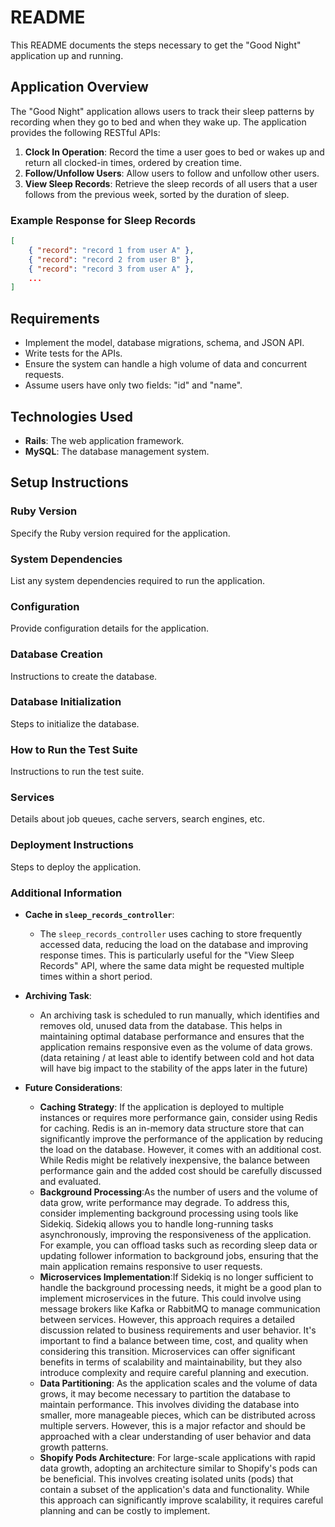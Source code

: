 # README

This README documents the steps necessary to get the "Good Night" application up and running.

## Application Overview

The "Good Night" application allows users to track their sleep patterns by recording when they go to bed and when they wake up. The application provides the following RESTful APIs:

1. **Clock In Operation**: Record the time a user goes to bed or wakes up and return all clocked-in times, ordered by creation time.
2. **Follow/Unfollow Users**: Allow users to follow and unfollow other users.
3. **View Sleep Records**: Retrieve the sleep records of all users that a user follows from the previous week, sorted by the duration of sleep.

### Example Response for Sleep Records
```json
[
    { "record": "record 1 from user A" },
    { "record": "record 2 from user B" },
    { "record": "record 3 from user A" },
    ...
]
```

## Requirements

- Implement the model, database migrations, schema, and JSON API.
- Write tests for the APIs.
- Ensure the system can handle a high volume of data and concurrent requests.
- Assume users have only two fields: "id" and "name".

## Technologies Used

- **Rails**: The web application framework.
- **MySQL**: The database management system.

## Setup Instructions

### Ruby Version

Specify the Ruby version required for the application.

### System Dependencies

List any system dependencies required to run the application.

### Configuration

Provide configuration details for the application.

### Database Creation

Instructions to create the database.

### Database Initialization

Steps to initialize the database.

### How to Run the Test Suite

Instructions to run the test suite.

### Services

Details about job queues, cache servers, search engines, etc.

### Deployment Instructions

Steps to deploy the application.

### Additional Information
- **Cache in `sleep_records_controller`**:
    - The `sleep_records_controller` uses caching to store frequently accessed data, reducing the load on the database and improving response times. This is particularly useful for the "View Sleep Records" API, where the same data might be requested multiple times within a short period.

- **Archiving Task**: 
    - An archiving task is scheduled to run manually, which identifies and removes old, unused data from the database. This helps in maintaining optimal database performance and ensures that the application remains responsive even as the volume of data grows. (data retaining / at least able to identify between cold and hot data will have big impact to the stability of the apps later in the future)
- **Future Considerations**:
    - **Caching Strategy**: If the application is deployed to multiple instances or requires more performance gain, consider using Redis for caching. Redis is an in-memory data structure store that can significantly improve the performance of the application by reducing the load on the database. However, it comes with an additional cost. While Redis might be relatively inexpensive, the balance between performance gain and the added cost should be carefully discussed and evaluated.
    - **Background Processing**:As the number of users and the volume of data grow, write performance may degrade. To address this, consider implementing background processing using tools like Sidekiq. Sidekiq allows you to handle long-running tasks asynchronously, improving the responsiveness of the application. For example, you can offload tasks such as recording sleep data or updating follower information to background jobs, ensuring that the main application remains responsive to user requests.
    - **Microservices Implementation**:If Sidekiq is no longer sufficient to handle the background processing needs, it might be a good plan to implement microservices in the future. This could involve using message brokers like Kafka or RabbitMQ to manage communication between services. However, this approach requires a detailed discussion related to business requirements and user behavior. It's important to find a balance between time, cost, and quality when considering this transition. Microservices can offer significant benefits in terms of scalability and maintainability, but they also introduce complexity and require careful planning and execution.
    - **Data Partitioning**: As the application scales and the volume of data grows, it may become necessary to partition the database to maintain performance. This involves dividing the database into smaller, more manageable pieces, which can be distributed across multiple servers. However, this is a major refactor and should be approached with a clear understanding of user behavior and data growth patterns.
    - **Shopify Pods Architecture**: For large-scale applications with rapid data growth, adopting an architecture similar to Shopify's pods can be beneficial. This involves creating isolated units (pods) that contain a subset of the application's data and functionality. While this approach can significantly improve scalability, it requires careful planning and can be costly to implement.